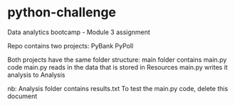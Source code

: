 # python-challenge
Data analytics bootcamp - Module 3 assignment

Repo contains two projects:
  PyBank
  PyPoll

Both projects have the same folder structure:
  main folder contains main.py code
  main.py reads in the data that is stored in Resources
  main.py writes it analysis to Analysis

nb: Analysis folder contains results.txt
To test the main.py code, delete this document



